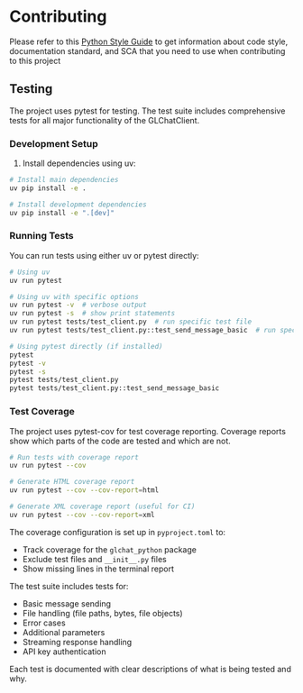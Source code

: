 # Contributing

Please refer to this [Python Style Guide](https://docs.google.com/document/d/1uRggCrHnVfDPBnG641FyQBwUwLoFw0kTzNqRm92vUwM/edit?usp=sharing)
to get information about code style, documentation standard, and SCA that you need to use when contributing to this project

## Testing

The project uses pytest for testing. The test suite includes comprehensive tests for all major functionality of the GLChatClient.

### Development Setup

1. Install dependencies using uv:

```bash
# Install main dependencies
uv pip install -e .

# Install development dependencies
uv pip install -e ".[dev]"
```

### Running Tests

You can run tests using either uv or pytest directly:

```bash
# Using uv
uv run pytest

# Using uv with specific options
uv run pytest -v  # verbose output
uv run pytest -s  # show print statements
uv run pytest tests/test_client.py  # run specific test file
uv run pytest tests/test_client.py::test_send_message_basic  # run specific test

# Using pytest directly (if installed)
pytest
pytest -v
pytest -s
pytest tests/test_client.py
pytest tests/test_client.py::test_send_message_basic
```

### Test Coverage

The project uses pytest-cov for test coverage reporting. Coverage reports show which parts of the code are tested and which are not.

```bash
# Run tests with coverage report
uv run pytest --cov

# Generate HTML coverage report
uv run pytest --cov --cov-report=html

# Generate XML coverage report (useful for CI)
uv run pytest --cov --cov-report=xml
```

The coverage configuration is set up in `pyproject.toml` to:

- Track coverage for the `glchat_python` package
- Exclude test files and `__init__.py` files
- Show missing lines in the terminal report

The test suite includes tests for:

- Basic message sending
- File handling (file paths, bytes, file objects)
- Error cases
- Additional parameters
- Streaming response handling
- API key authentication

Each test is documented with clear descriptions of what is being tested and why.
